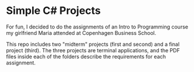 # Simple C# Projects

For fun, I decided to do the assignments of an Intro to Programming course my girlfriend Maria attended at Copenhagen Business School.

This repo includes two "midterm" projects (first and second) and a final project (third). The three projects are terminal applications, and the PDF files inside each of the folders describe the requirements for each assignment.
